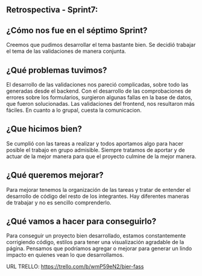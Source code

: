 Retrospectiva - Sprint7:
------------------------------------

¿Cómo nos fue en el séptimo Sprint?
------------------------------------
Creemos que pudimos desarrollar el tema bastante bien. Se decidió trabajar el tema de las validaciones de manera conjunta.

¿Qué problemas tuvimos?
-----------------------------------
El desarrollo de las validaciones nos pareció complicadas, sobre todo las generadas desde el backend. Con el desarrollo de las comprobaciones de errores sobre los formularios, surgieron algunas fallas en la base de datos, que fueron solucionadas.
Las validaciones del frontend, nos resultaron más fáciles. 
En cuanto a lo grupal, cuesta la comunicacion.

¿Que hicimos bien?
-----------------------------------
Se cumplió con las tareas a realizar y todos aportamos algo para hacer posible el trabajo en grupo admisible. Siempre tratamos de aportar y de actuar de la mejor manera para que el proyecto culmine de la mejor manera.

¿Qué queremos mejorar?
-----------------------------------
Para mejorar tenemos la organización de las tareas y tratar de entender el desarrollo de código del resto de los integrantes. Hay diferentes maneras de trabajar y no es sencillo comprenderlo.

¿Qué vamos a hacer para conseguirlo?
-----------------------------------
Para conseguir un proyecto bien desarrollado, estamos constantemente corrigiendo código, estilos para tener una visualización agradable de la página. Pensamos que podríamos agregar o mejorar para generar un lindo impacto en quienes vean lo que desarrollamos.



URL TRELLO:
https://trello.com/b/wmP59eN2/bier-fass
